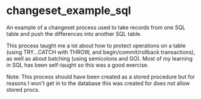 # changeset_example_sql
An example of a changeset process used to take records from one SQL table and push the differences into another SQL table.

This process taught me a lot about how to protect operations on a table (using TRY...CATCH with THROW, and begin/commit/rollback transactions), as well as about batching (using semicolons and GO). Most of my learning in SQL has been self-taught so this was a good exercise.

Note: This process should have been created as a stored procedure but for reasons I won't get in to the database this was created for does not allow stored procs.
